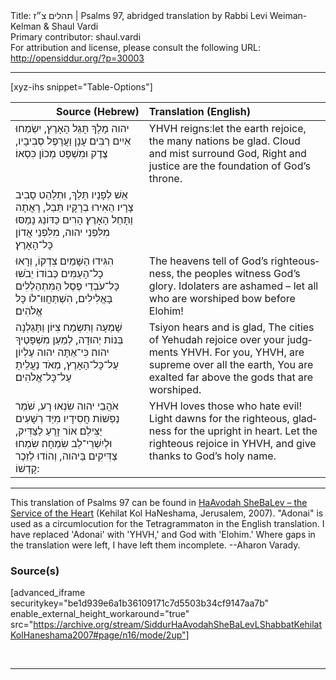 <html>
<head></head>
<body>
Title: תהלים צ״ז | Psalms 97, abridged translation by Rabbi Levi Weiman-Kelman & Shaul Vardi<br />
Primary contributor: shaul.vardi<br />
For attribution and license, please consult the following URL: <a href="http://opensiddur.org/?p=30003">http://opensiddur.org/?p=30003</a>
<p />
<hr />

[xyz-ihs snippet="Table-Options"]<table style="margin-left: auto; margin-right: auto;" class="draggable">
<thead><tr><th id="x" style="text-align: right;">Source (Hebrew)</th><th style="text-align: left;">Translation (English)</th></tr></thead>
<tbody>
<tr><td style="vertical-align:top;">
<div class="liturgy" lang="he">
יהוה מָלָךְ 
תָּגֵל הָאָרֶץ, 
יִשְׂמְחוּ אִיִים רַבִּים׃ 
עָנָן וַעֲרָפֶל סְבִיבָיו, 
צֶדֶק וּמִשְׁפָּט מְכוֹן כִּסְאוֹ׃ 
</span></div></td>
 
<td style="vertical-align:top;">
<div class="english" lang="en">
YHVH reigns׃ 
let the earth rejoice, 
the many nations be glad.
Cloud and mist surround God,
Right and justice are the foundation of God’s throne.
</div></td></tr>


<tr><td style="vertical-align:top;">
<div class="liturgy" lang="he">
אֵשׁ לְפָנָיו תֵּלֵךְ, 
וּתְלַהֵט סָבִיב צָרָיו׃ 
הֵאִירוּ בְרָקָיו תֵּבֵל, רָאֲתָה וַתָּחֵל הָאָרֶץ׃ 
הָרִים כַּדּוֹנַג נָמַסּוּ מִלִּפְנֵי יהוה, 
מִלִּפְנֵי אֲדוֹן כָּל־הָאָרֶץ׃ 
</span></div></td>
 
<td style="vertical-align:top;">
<div class="english" lang="en">

</div></td></tr>


<tr><td style="vertical-align:top;">
<div class="liturgy" lang="he">
הִגִּידוּ הַשָּׁמַיִם צִדְקוֹ, 
וְרָאוּ כָל־הָעַמִּים כְּבוֹדוֹ׃ 
יֵבֹשׁוּ כָּל־עֹבְדֵי פֶסֶל הַמִּתְהַלְלִים בָּאֱלִילִים, 
הִשְׁתַּחֲווּ־לוֹ כָּל אֱלֹהִים׃ 
</span></div></td>
 
<td style="vertical-align:top;">
<div class="english" lang="en">
The heavens tell of God’s righteousness, 
the peoples witness God’s glory.
Idolaters are ashamed – 
let all who are worshiped bow before Elohim!
</div></td></tr>


<tr><td style="vertical-align:top;">
<div class="liturgy" lang="he">
שָׁמְעָה וַתִּשְׂמַח צִיּוֹן 
וַתָּגֵלְנָה בְּנוֹת יְהוּדָה, לְמַעַן מִשְׁפָּטֶיךָ יהוה׃ 
כִּי־אַתָּה יהוה עֶלְיוֹן עַל־כָּל־הָאָרֶץ, 
מְאֹד נַעֲלֵיתָ עַל־כָּל־אֱלֹהִים׃ 
</span></div></td>
 
<td style="vertical-align:top;">
<div class="english" lang="en">
Tsiyon hears and is glad,
The cities of Yehudah rejoice over your judgments YHVH.
For you, YHVH, are supreme over all the earth,
You are exalted far above the gods that are worshiped.
</div></td></tr>


<tr><td style="vertical-align:top;">
<div class="liturgy" lang="he">
אֹהֲבֵי יהוה שִׂנְאוּ רָע, 
שֹׁמֵר נַפְשׁוֹת חֲסִידָיו 
מִיַּד רְשָׁעִים יַצִּילֵם׃ 
אוֹר זָרֻעַ לַצַּדִּיק, 
וּלְיִשְׁרֵי־לֵב שִׂמְחָה׃ 
שִׂמְחוּ צַדִּיקִים בַּיהוה, 
וְהוֹדוּ לְזֵכֶר קָדְשׁוֹ:
</span></div></td>
 
<td style="vertical-align:top;">
<div class="english" lang="en">
YHVH loves those who hate evil!
&nbsp;
&nbsp;
Light dawns for the righteous, 
gladness for the upright in heart.
Let the righteous rejoice in YHVH, 
and give thanks to God’s holy name.
</div></td></tr>
</tbody></table>

<hr />

This translation of Psalms 97 can be found in <a href="http://opensiddur.org/?p=12061">HaAvodah SheBaLev – the Service of the Heart</a> (Kehilat Kol HaNeshama, Jerusalem, 2007). "Adonai" is used as a circumlocution for the Tetragrammaton in the English translation. I have replaced 'Adonai' with 'YHVH,' and God with 'Elohim.' Where gaps in the translation were left, I have left them incomplete. --Aharon Varady.

<h3>Source(s)</h3>

[advanced_iframe securitykey="be1d939e6a1b36109171c7d5503b34cf9147aa7b" enable_external_height_workaround="true" src="https://archive.org/stream/SiddurHaAvodahSheBaLevLShabbatKehilatKolHaneshama2007#page/n16/mode/2up"]

&nbsp;

<hr />

&nbsp;
</body>
</html>